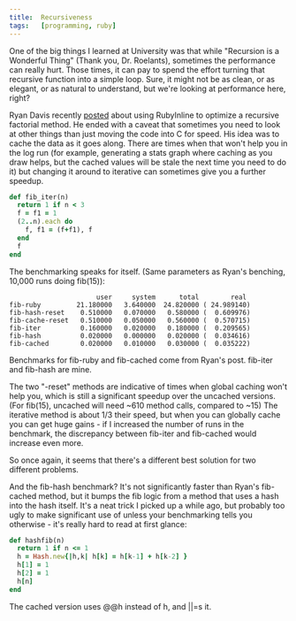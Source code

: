 ```yaml
---
title:  Recursiveness
tags:   [programming, ruby]
---
```


One of the big things I learned at University was that while "Recursion is a Wonderful Thing" (Thank you, Dr. Roelants), sometimes the performance can really hurt. Those times, it can pay to spend the effort turning that recursive function into a simple loop. Sure, it might not be as clean, or as elegant, or as natural to understand, but we're looking at performance here, right?

Ryan Davis recently [posted][] about using RubyInline to optimize a recursive factorial method. He ended with a caveat that sometimes you need to look at other things than just moving the code into C for speed. His idea was to cache the data as it goes along. There are times when that won't help you in the log run (for example, generating a stats graph where caching as you draw helps, but the cached values will be stale the next time you need to do it) but changing it around to iterative can sometimes give you a further speedup.

~~~ruby
def fib_iter(n)
  return 1 if n < 3  
  f = f1 = 1
  (2..n).each do
    f, f1 = (f+f1), f
  end
  f
end
~~~

The benchmarking speaks for itself. (Same parameters as Ryan's benching, 10,000 runs doing fib(15)):

                          user     system      total        real
    fib-ruby         21.180000   3.640000  24.820000 ( 24.989140)
    fib-hash-reset    0.510000   0.070000   0.580000 (  0.609976)
    fib-cache-reset   0.510000   0.050000   0.560000 (  0.570715)
    fib-iter          0.160000   0.020000   0.180000 (  0.209565)
    fib-hash          0.020000   0.000000   0.020000 (  0.034616)
    fib-cached        0.020000   0.010000   0.030000 (  0.035222)

Benchmarks for fib-ruby and fib-cached come from Ryan's post. fib-iter and fib-hash are mine.

The two "-reset" methods are indicative of times when global caching won't help you, which is still a significant speedup over the uncached versions. (For fib(15), uncached will need ~610 method calls, compared to ~15) The iterative method is about 1/3 their speed, but when you can globally cache you can get huge gains - if I increased the number of runs in the benchmark, the discrepancy between fib-iter and fib-cached would increase even more.

So once again, it seems that there's a different best solution for two different problems.

And the fib-hash benchmark? It's not significantly faster than Ryan's fib-cached method, but it bumps the fib logic from a method that uses a hash into the hash itself. It's a neat trick I picked up a while ago, but probably too ugly to make significant use of unless your benchmarking tells you otherwise - it's really hard to read at first glance:

~~~ruby
def hashfib(n)
  return 1 if n <= 1
  h = Hash.new{|h,k| h[k] = h[k-1] + h[k-2] }
  h[1] = 1
  h[2] = 1
  h[n]
end
~~~

The cached version uses @@h instead of h, and ||=s it.

[posted]: http://blog.zenspider.com/archives/2006/09/recursive_functions_in_rubyinline.html

